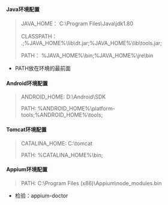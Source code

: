 ####	Java环境配置

> JAVA_HOME：	C:\Program Files\Java\jdk1.80
>
> CLASSPATH：	.;%JAVA_HOME%\lib\dt.jar;%JAVA_HOME%\lib\tools.jar;
>
> PATH：			%JAVA_HOME%\bin;%JAVA_HOME%\jre\bin

* PATH放在环境的最前面

#### Android环境配置

> ANDROID_HOME:	D:\Android\SDK
>
> PATH:				%ANDROID_HOME%\platform-tools;%ANDROID_HOME%\tools;

#### Tomcat环境配置

>CATALINA_HOME:	C:\tomcat
>
>PATH:				%CATALINA_HOME%\bin;

#### Appium环境配置

>PATH: 	C:\Program Files (x86)\Appium\node_modules\.bin

* 检验：appium-doctor





